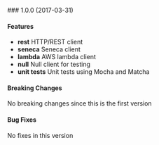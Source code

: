<a name="1.0.0"></a> ### 1.0.0 (2017-03-31)

#### Features
* **rest** HTTP/REST client
* **seneca** Seneca client
* **lambda** AWS lambda client
* **null** Null client for testing
* **unit tests** Unit tests using Mocha and Matcha

#### Breaking Changes
No breaking changes since this is the first version

#### Bug Fixes
No fixes in this version

